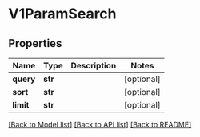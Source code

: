 # V1ParamSearch

## Properties
Name | Type | Description | Notes
------------ | ------------- | ------------- | -------------
**query** | **str** |  | [optional] 
**sort** | **str** |  | [optional] 
**limit** | **str** |  | [optional] 

[[Back to Model list]](../README.md#documentation-for-models) [[Back to API list]](../README.md#documentation-for-api-endpoints) [[Back to README]](../README.md)


